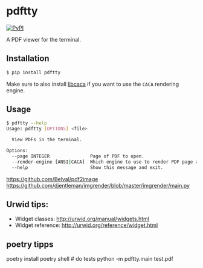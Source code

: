 # pdftty

[![PyPI](https://img.shields.io/pypi/v/pdftty.svg?style=flat)](https://pypi.python.org/pypi/pdftty)

A PDF viewer for the terminal.


## Installation

```bash
$ pip install pdftty
```

Make sure to also install [libcaca](https://github.com/cacalabs/libcaca) if you want to use the `CACA` rendering engine.


## Usage

```bash
$ pdftty --help
Usage: pdftty [OPTIONS] <file>

  View PDFs in the terminal.

Options:
  --page INTEGER               Page of PDF to open.
  --render-engine [ANSI|CACA]  Which engine to use to render PDF page as text.
  --help                       Show this message and exit.
```





https://github.com/Belval/pdf2image
https://github.com/djentleman/imgrender/blob/master/imgrender/main.py


## Urwid tips:

* Widget classes: http://urwid.org/manual/widgets.html
* Widget reference: http://urwid.org/reference/widget.html


## poetry tipps

poetry install
poetry shell
\# do tests
python -m pdftty.main test.pdf

